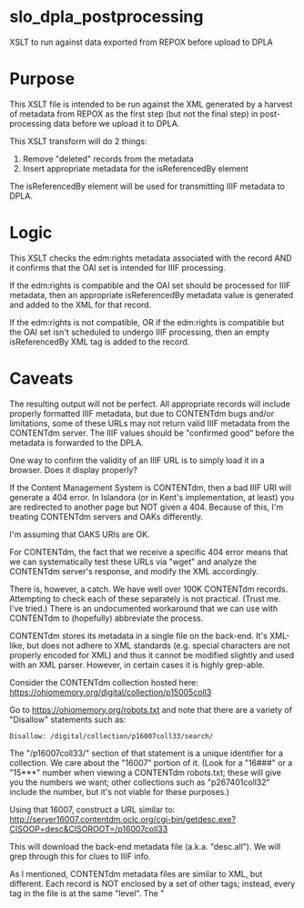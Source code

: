 # slo_dpla_postprocessing
XSLT to run against data exported from REPOX before upload to DPLA


# Purpose

This XSLT file is intended to be run against the XML generated by a harvest of metadata from REPOX as the first step (but not the final step) in post-processing data before we upload it to DPLA.

This XSLT transform will do 2 things:

1.  Remove "deleted" records from the metadata
2.  Insert appropriate metadata for the isReferencedBy element

The isReferencedBy element will be used for transmitting IIIF metadata to DPLA.


# Logic
This XSLT checks the edm:rights metadata associated with the record AND it confirms that the OAI set is intended for IIIF processing.

If the edm:rights is compatible and the OAI set should be processed for IIIF metadata, then an appropriate isReferencedBy metadata value is generated and added to the XML for that record.

If the edm:rights is not compatible, OR if the edm:rights is compatible but the OAI set isn't scheduled to undergo IIIF processing, then an empty isReferencedBy XML tag is added to the record.

# Caveats

The resulting output will not be perfect.  All appropriate records will include properly formatted IIIF metadata, but due to CONTENTdm bugs and/or limitations, some of these URLs may not return valid IIIF metadata from the CONTENTdm server.  The IIIF values should be "confirmed good" before the metadata is forwarded to the DPLA.

One way to confirm the validity of an IIIF URL is to simply load it in a browser.  Does it display properly?

If the Content Management System is CONTENTdm, then a bad IIIF URI will generate a 404 error.  In Islandora (or in Kent's implementation, at least) you are redirected to another page but NOT given a 404.  Because of this, I'm treating CONTENTdm servers and OAKs differently.  

I'm assuming that OAKS URIs are OK.

For CONTENTdm, the fact that we receive a specific 404 error means that we can systematically test these URLs via "wget" and analyze the CONTENTdm server's response, and modify the XML accordingly.

There is, however, a catch.  We have well over 100K CONTENTdm records.  Attempting to check each of these separately is not practical.  (Trust me.  I've tried.)  There is an undocumented workaround that we can use with CONTENTdm to (hopefully) abbreviate the process.

CONTENTdm stores its metadata in a single file on the back-end.  It's XML-like, but does not adhere to XML standards (e.g. special characters are not properly encoded for XML) and thus it cannot be modified slightly and used with an XML parser.  However, in certain cases it is highly grep-able.

Consider the CONTENTdm collection hosted here:  https://ohiomemory.org/digital/collection/p15005coll3

Go to https://ohiomemory.org/robots.txt and note that there are a variety of "Disallow" statements such as:

    Disallow: /digital/collection/p16007coll33/search/

The "/p16007coll33/" section of that statement is a unique identifier for a collection.  We care about the "16007" portion of it.  (Look for a "16###" or a "15***" number when viewing a CONTENTdm robots.txt; these will give you the numbers we want; other collections such as "p267401coll32" include the number, but it's not viable for these purposes.)

Using that 16007, construct a URL similar to:   http://server16007.contentdm.oclc.org/cgi-bin/getdesc.exe?CISOOP=desc&CISOROOT=/p16007coll33

This will download the back-end metadata file (a.k.a. "desc.all").  We will grep through this for clues to IIIF info.

As I mentioned, CONTENTdm metadata files are similar to XML, but different.  Each record is NOT enclosed by a set of other tags; instead, every tag in the file is at the same "level".  The "<title>" tag is always the first field for a record, and the "<dmrecord>" tag is always the last for a record.  Any tags in between are associated.

CONTENTdm records typically have an associated file (image, audio, video, etc.)  The filename for this file is enclosed in "<find>" tags.  The "<dmrecord>" tags enclose the unique ID for the record.  For example, the "<dmrecord>" value for this record would be "371".

  https://ohiomemory.org/digital/collection/p15005coll3/id/371/rec/1

I'm still doing research, but thus far it appears that failures to download IIIF metadata from CONTENTdm have historically occured for 2 reasons.
  
  1.  A CONTENTdm bug.  The filename in the "<find>" tag has a fully-uppercase file extension, and CONTENTdm cannot handle that.  (I've reported this to the CONTENTdm development team and do not know whether it has since been fixed.)
  2.  The file stored in CONTENTdm is not compatible with the CONTENTdm implementation of IIIF.  Some file types are not supported even though the IIIF standard does support them, and ANY file type can be loaded into CONTENTdm (binary executable?  Go for it!)

Downloading the collection's desc.all file allows us to grep through it for '<find>' tags to see whether a collection has problematic file types.  The desc.all at http://server16007.contentdm.oclc.org/cgi-bin/getdesc.exe?CISOOP=desc&CISOROOT=/tlcpl_p16007coll88 has 97,199 records.  Attempting to spider all of them would be...problematic.  So, we can quickly find out the filetypes by downloading the desc.all and:
  
  grep '<find>' desc.all | cut -f 2 -d '.' | cut -f 1 -d '<' | sort | uniq

Output?  One value:  "jp2".   JP2s should be viable if the file extension is lowercase, so we can skip checking these 97K records.  (I hope.)

If we do the same thing for the desc.all at http://server16488.contentdm.oclc.org/cgi-bin/getdesc.exe?CISOOP=desc&CISOROOT=/p16488coll5, then we find that the collection includes file extensions of:   cpd, jp2, jpg, pdfpage

JP2 and JPG files (lowercase) should be OK, but the "cpd" refers to a file outlining a CONTENTdm compound object's structure, and the "pdfpage" is an automatically-generated compound object page that was created when the site imported a PDF using the CONTENTdm Project Client and they specified that the PDF should be displayed as a compound object in the CONTENTdm user interface.  As a result, it might be a good idea to check this collection for problematic IIIF URIs.

Spidering the suspect URLs with "wget" and diverting them into a "valid-URL.txt" or a "not-valid-URL.txt" file allows us to isolate those of a given category.  Once we have the set of bad URLs in a file, we can use "grep -v" to remove the appropriate isReferencedBy values from the appropriate files.

After we replace the "bad" IIIF URIs in the metadata with empty isReferencedBy elements, the metadata is ready to upload to DPLA.

More details/scripts to follow.

.
